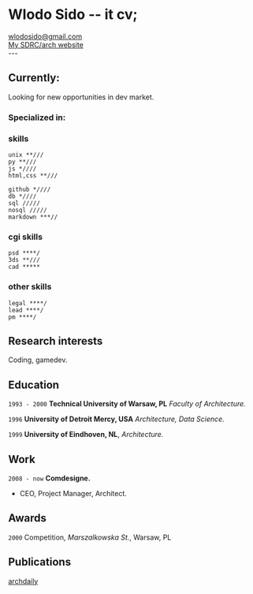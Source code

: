 # Wlodo Sido -- it cv;

<div id="webaddress">
<a href="wlodosido@gmail.com">wlodosido@gmail.com</a><br>
<a href="http://sidorczuk.com">My SDRC/arch website</a>
</div>
---

## Currently:
Looking for new opportunities in dev market.

### Specialized in:

### skills
	unix **///
	py **///
	js *////
	html,css **///

	github *////
	db *////
	sql /////
	nosql /////
	markdown ***//

### cgi skills
	psd ****/
	3ds **///
	cad *****

### other skills
	legal ****/
	lead ****/
	pm ****/

## Research interests
Coding, gamedev.

## Education
`1993 - 2000`
**Technical University of Warsaw, PL** *Faculty of Architecture.*

`1996`
**University of Detroit Mercy, USA** *Architecture, Data Science.*

`1999`
**University of Eindhoven, NL**, *Architecture.*

## Work
`2008 - now`
**Comdesigne.**
- CEO, Project Manager, Architect.

## Awards
`2000`
Competition, *Marszalkowska St.*, Warsaw, PL

## Publications
<!-- A list is also available [online](http://scholar.google.co.uk/citations?user=LTOTl0YAAAAJ) -->
[archdaily](http://sidorczuk.com)

<!-- ### Footer
updated: Nov 2021 -->
